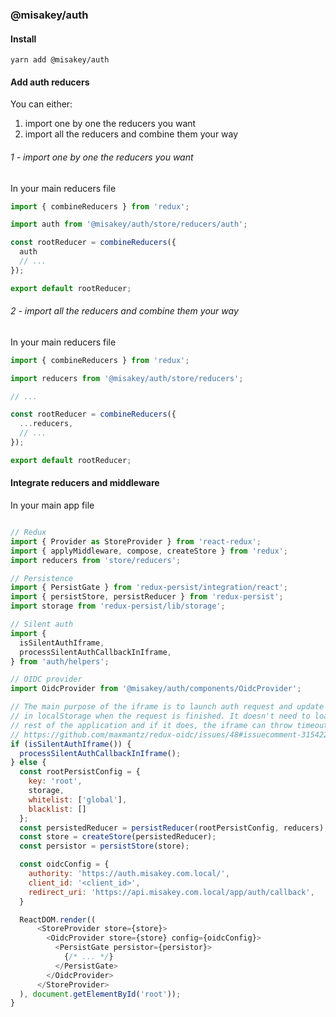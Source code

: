 ### @misakey/auth

#### Install

```shell
yarn add @misakey/auth
```

#### Add auth reducers

You can either:
1. import one by one the reducers you want
2. import all the reducers and combine them your way

###### 1 - import one by one the reducers you want

In your main reducers file
<!-- eslint-skip -->
```js static
import { combineReducers } from 'redux';

import auth from '@misakey/auth/store/reducers/auth';

const rootReducer = combineReducers({
  auth
  // ...
});

export default rootReducer;
```


###### 2 - import all the reducers and combine them your way

In your main reducers file
<!-- eslint-skip -->
```js static
import { combineReducers } from 'redux';

import reducers from '@misakey/auth/store/reducers';

// ...

const rootReducer = combineReducers({
  ...reducers,
  // ...
});

export default rootReducer;
```


#### Integrate reducers and middleware

In your main app file
<!-- eslint-skip -->
```js static

// Redux
import { Provider as StoreProvider } from 'react-redux';
import { applyMiddleware, compose, createStore } from 'redux';
import reducers from 'store/reducers';

// Persistence
import { PersistGate } from 'redux-persist/integration/react';
import { persistStore, persistReducer } from 'redux-persist';
import storage from 'redux-persist/lib/storage';

// Silent auth 
import {
  isSilentAuthIframe,
  processSilentAuthCallbackInIframe,
} from 'auth/helpers';

// OIDC provider
import OidcProvider from '@misakey/auth/components/OidcProvider';

// The main purpose of the iframe is to launch auth request and update user
// in localStorage when the request is finished. It doesn't need to load the
// rest of the application and if it does, the iframe can throw timeout errors
// https://github.com/maxmantz/redux-oidc/issues/48#issuecomment-315422236
if (isSilentAuthIframe()) {
  processSilentAuthCallbackInIframe();
} else {
  const rootPersistConfig = { 
    key: 'root', 
    storage, 
    whitelist: ['global'], 
    blacklist: [] 
  };
  const persistedReducer = persistReducer(rootPersistConfig, reducers);
  const store = createStore(persistedReducer);
  const persistor = persistStore(store);

  const oidcConfig = {
    authority: 'https://auth.misakey.com.local/',
    client_id: '<client_id>',
    redirect_uri: 'https://api.misakey.com.local/app/auth/callback',
  }

  ReactDOM.render((
      <StoreProvider store={store}>
        <OidcProvider store={store} config={oidcConfig}>
          <PersistGate persistor={persistor}>
            {/* ... */}
          </PersistGate>
        </OidcProvider>
      </StoreProvider>
  ), document.getElementById('root'));
}
```